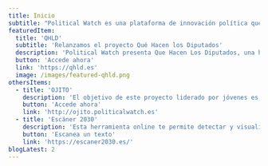 ```yaml
---
title: Inicio
subtitle: "Political Watch es una plataforma de innovación política que promueve la monitorización, vigilancia y participación ciudadana a través de desarrollos basados en tecnologías cívicas para la promoción del desarrollo sostenible"
featuredItem:
  title: 'QHLD'
  subtitle: 'Relanzamos el proyecto Qué Hacen los Diputados'
  description: 'Political Watch presenta Que Hacen Los Diputados, una herramienta online que permite conocer de cerca la actividad que se lleva a cabo por parte de nuestros representantes, ofreciendo información sobre lo que sucede en el Congreso de los Diputados y generando un incentivo para que los representantes públicos se comprometan con el desarrollo sostenible, y la calidad democrática.'
  button: 'Accede ahora'
  link: 'https://qhld.es'
  image: /images/featured-qhld.png
othersItems:
  - title: 'OJITO'
    description: 'El objetivo de este proyecto liderado por jóvenes es promover una cultura de rendición de cuentas de los decisores públicos a través de la monitorización de la actividad de los grupos parlamentarios y el Gobierno en torno a una serie de temáticas seleccionadas y el desarrollo de una campaña de incidencia pública.'
    button: 'Accede ahora'
    link: 'http://ojito.politicalwatch.es'
  - title: 'Escáner 2030'
    description: 'Esta herramienta online te permite detectar y visualizar la presencia de los diferentes Objetivos de Desarrollo Sostenible (ODS) de las Naciones Unidas en cualquier texto.'
    button: 'Escanea un texto'
    link: 'https://escaner2030.es/'
blogLatest: 2
---
```

<hero></hero>

<newsletter light></newsletter>

<featured
  title="Entre manos"
  :featured="featuredItem"
  :others="othersItems">
</featured>

<lines-of-work></lines-of-work>

<!---
<banner
  bg="/images/bgbanner.jpg"
  title="Lorem ipsum dolor sit amet, consectetur adipiscing elit."
  description="Political Watch es la plataforma formada por tecnólogas, economistas y periodistas que se inscribe dentro de la estrategia de CIECODE como una de sus principales líneas de trabajo."
  button="Saber más"
  link="#enlace">
</banner>

<banner
  title="Lorem ipsum dolor sit amet, consectetur adipiscing elit."
  description="Political Watch es la plataforma formada por tecnólogas, economistas y periodistas que se inscribe dentro de la estrategia de CIECODE como una de sus principales líneas de trabajo."
  button="Saber más"
  link="#enlace">
</banner>
-->

<blog-latest></blog-latest>
